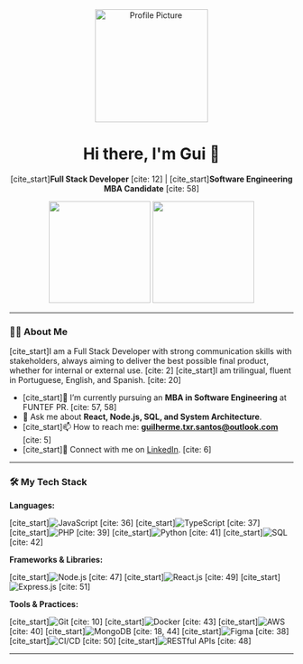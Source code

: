 <div align="center">
  <img src="https://staticctf.ubisoft.com/J3yJr34U2pZ2Ieem48Dwy9uqj5PNUQTn/7m7WjqPuogiY8g3o7kypIF/6487b3e35f7ad57a99f3c013b0f2d445/wrench_thumb_310362.jpg" width="200px" alt="Profile Picture"/>
  <h1>Hi there, I'm Gui 👋</h1>
  <p>
    [cite_start]<strong>Full Stack Developer</strong> [cite: 12] | [cite_start]<strong>Software Engineering MBA Candidate</strong> [cite: 58]
  </p>
  <img height="180em" src="https://github-readme-stats.vercel.app/api?username=guiteixeira-io&show_icons=true&theme=dracula&include_all_commits=true&count_private=true"/>
  <img height="180em" src="https://github-readme-stats.vercel.app/api/top-langs/?username=guiteixeira-io&layout=compact&langs_count=7&theme=dracula"/>
</div>

---

### 👨‍💻 About Me

[cite_start]I am a Full Stack Developer with strong communication skills with stakeholders, always aiming to deliver the best possible final product, whether for internal or external use. [cite: 2] [cite_start]I am trilingual, fluent in Portuguese, English, and Spanish. [cite: 20]

- [cite_start]🔭 I’m currently pursuing an **MBA in Software Engineering** at FUNTEF PR. [cite: 57, 58]
- 💬 Ask me about **React, Node.js, SQL, and System Architecture**.
- [cite_start]📫 How to reach me: **guilherme.txr.santos@outlook.com** [cite: 5]
- [cite_start]💼 Connect with me on [LinkedIn](https://linkedin.com/in/guilhermeteixeira-santos). [cite: 6]

---

### 🛠️ My Tech Stack

**Languages:**
<p>
  [cite_start]<img alt="JavaScript" src="https://img.shields.io/badge/JavaScript-F7DF1E?style=for-the-badge&logo=javascript&logoColor=black"/> [cite: 36]
  [cite_start]<img alt="TypeScript" src="https://img.shields.io/badge/TypeScript-3178C6?style=for-the-badge&logo=typescript&logoColor=white"/> [cite: 37]
  [cite_start]<img alt="PHP" src="https://img.shields.io/badge/PHP-777BB4?style=for-the-badge&logo=php&logoColor=white"/> [cite: 39]
  [cite_start]<img alt="Python" src="https://img.shields.io/badge/Python-3776AB?style=for-the-badge&logo=python&logoColor=white"/> [cite: 41]
  [cite_start]<img alt="SQL" src="https://img.shields.io/badge/SQL-4479A1?style=for-the-badge&logo=postgresql&logoColor=white"/> [cite: 42]
</p>

**Frameworks & Libraries:**
<p>
  [cite_start]<img alt="Node.js" src="https://img.shields.io/badge/Node.js-339933?style=for-the-badge&logo=nodedotjs&logoColor=white"/> [cite: 47]
  [cite_start]<img alt="React.js" src="https://img.shields.io/badge/React-61DAFB?style=for-the-badge&logo=react&logoColor=black"/> [cite: 49]
  [cite_start]<img alt="Express.js" src="https://img.shields.io/badge/Express.js-000000?style=for-the-badge&logo=express&logoColor=white"/> [cite: 51]
</p>

**Tools & Practices:**
<p>
  [cite_start]<img alt="Git" src="https://img.shields.io/badge/Git-F05032?style=for-the-badge&logo=git&logoColor=white"/> [cite: 10]
  [cite_start]<img alt="Docker" src="https://img.shields.io/badge/Docker-2496ED?style=for-the-badge&logo=docker&logoColor=white"/> [cite: 43]
  [cite_start]<img alt="AWS" src="https://img.shields.io/badge/AWS-232F3E?style=for-the-badge&logo=amazonaws&logoColor=white"/> [cite: 40]
  [cite_start]<img alt="MongoDB" src="https://img.shields.io/badge/MongoDB-47A248?style=for-the-badge&logo=mongodb&logoColor=white"/> [cite: 18, 44]
  [cite_start]<img alt="Figma" src="https://img.shields.io/badge/Figma-F24E1E?style=for-the-badge&logo=figma&logoColor=white"/> [cite: 38]
  [cite_start]<img alt="CI/CD" src="https://img.shields.io/badge/CI/CD-000000?style=for-the-badge&logo=githubactions&logoColor=white"/> [cite: 50]
  [cite_start]<img alt="RESTful APIs" src="https://img.shields.io/badge/REST-0277BD?style=for-the-badge&logo=swagger&logoColor=white"/> [cite: 48]
</p>

---
